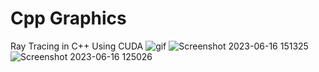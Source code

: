 # Cpp Graphics
Ray Tracing in C++ Using CUDA
![gif](https://github.com/OLeather/cpp-graphics/blob/main/ray_trace_gif_high_quality.gif)
![Screenshot 2023-06-16 151325](https://github.com/OLeather/cpp-graphics/assets/43189206/c3b09c4f-2770-47c1-8396-91482b4ee9fa)
![Screenshot 2023-06-16 125026](https://github.com/OLeather/cpp-graphics/assets/43189206/3b135cdf-4411-4359-9f3b-18662d61aa98)

